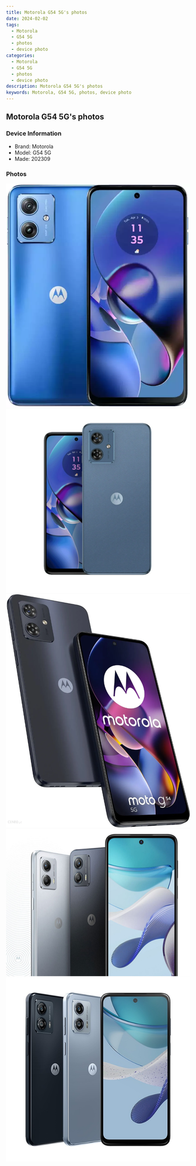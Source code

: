 ```yaml
---
title: Motorola G54 5G's photos
date: 2024-02-02
tags: 
  - Motorola
  - G54 5G
  - photos
  - device photo
categories: 
  - Motorola
  - G54 5G
  - photos
  - device photo
description: Motorola G54 5G's photos
keywords: Motorola, G54 5G, photos, device photo
---
```


## Motorola G54 5G's photos

### Device Information

- Brand: Motorola
- Model: G54 5G
- Made: 202309

### Photos

![/images/best-assets/devices/motorola/motorola-g54-5g/1.jpg](/images/best-assets/devices/motorola/motorola-g54-5g/1.jpg)
![/images/best-assets/devices/motorola/motorola-g54-5g/2.jpg](/images/best-assets/devices/motorola/motorola-g54-5g/2.jpg)
![/images/best-assets/devices/motorola/motorola-g54-5g/3.jpg](/images/best-assets/devices/motorola/motorola-g54-5g/3.jpg)
![/images/best-assets/devices/motorola/motorola-g54-5g/4.jpg](/images/best-assets/devices/motorola/motorola-g54-5g/4.jpg)
![/images/best-assets/devices/motorola/motorola-g54-5g/5.jpg](/images/best-assets/devices/motorola/motorola-g54-5g/5.jpg)
